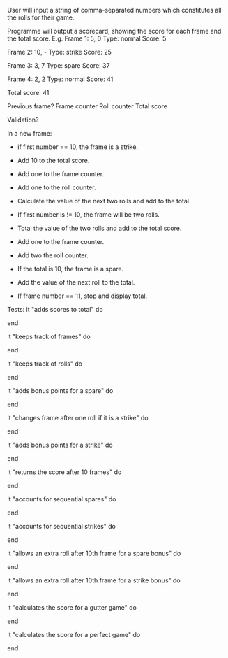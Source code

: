 User will input a string of comma-separated numbers which constitutes all the rolls for their game.

Programme will output a scorecard, showing the score for each frame and the total score. E.g.
Frame 1: 5, 0
Type: normal
Score: 5

Frame 2: 10, -
Type: strike
Score: 25

Frame 3: 3, 7
Type: spare
Score: 37

Frame 4: 2, 2
Type: normal
Score: 41

Total score: 41

Previous frame?
Frame counter
Roll counter
Total score

Validation?

In a new frame:
- if first number == 10, the frame is a strike.
- Add 10 to the total score.
- Add one to the frame counter.
- Add one to the roll counter.
- Calculate the value of the next two rolls and add to the total.

- If first number is != 10, the frame will be two rolls.
- Total the value of the two rolls and add to the total score.
- Add one to the frame counter.
- Add two the roll counter.

- If the total is 10, the frame is a spare.
- Add the value of the next roll to the total.

- If frame number == 11, stop and display total.

Tests:
 it "adds scores to total" do

 end

 it "keeps track of frames" do

  end

  it "keeps track of rolls" do

  end

  it "adds bonus points for a spare" do

  end

  it "changes frame after one roll if it is a strike" do

  end

  it "adds bonus points for a strike" do

  end

  it "returns the score after 10 frames" do

  end

  it "accounts for sequential spares" do

  end

  it "accounts for sequential strikes" do

  end

  it "allows an extra roll after 10th frame for a spare bonus" do

  end

  it "allows an extra roll after 10th frame for a strike bonus" do

  end

  it "calculates the score for a gutter game" do

  end

  it "calculates the score for a perfect game" do

  end

